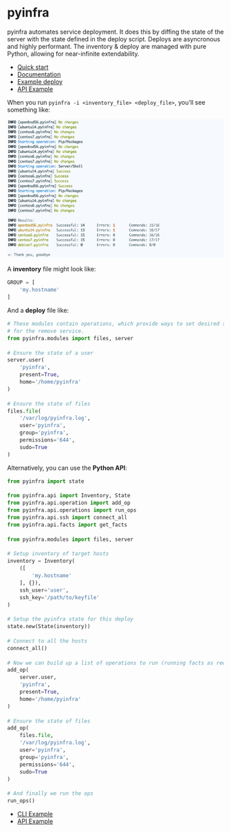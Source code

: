 # pyinfra

pyinfra automates service deployment. It does this by diffing the state of the server with the state defined in the deploy script. Deploys are asyncronous and highly performant. The inventory & deploy are managed with pure Python, allowing for near-infinite extendability.

+ [Quick start](docs/quick_start.md)
+ [Documentation](docs/README.md)
+ [Example deploy](example)
+ [API Example](example/api_deploy.py)

When you run `pyinfra -i <inventory_file> <deploy_file>`, you'll see something like:

![](./docs/example_deploy.png)

A **inventory** file might look like:

```py
GROUP = [
    'my.hostname'
]
```

And a **deploy** file like:

```py
# These modules contain operations, which provide ways to set desired state
# for the remove service.
from pyinfra.modules import files, server

# Ensure the state of a user
server.user(
    'pyinfra',
    present=True,
    home='/home/pyinfra'
)

# Ensure the state of files
files.file(
    '/var/log/pyinfra.log',
    user='pyinfra',
    group='pyinfra',
    permissions='644',
    sudo=True
)
```

Alternatively, you can use the **Python API**:

```py
from pyinfra import state

from pyinfra.api import Inventory, State
from pyinfra.api.operation import add_op
from pyinfra.api.operations import run_ops
from pyinfra.api.ssh import connect_all
from pyinfra.api.facts import get_facts

from pyinfra.modules import files, server

# Setup inventory of target hosts
inventory = Inventory(
    ([
        'my.hostname'
    ], {}),
    ssh_user='user',
    ssh_key='/path/to/keyfile'
)

# Setup the pyinfra state for this deploy
state.new(State(inventory))

# Connect to all the hosts
connect_all()

# Now we can build up a list of operations to run (running facts as required)
add_op(
    server.user,
    'pyinfra',
    present=True,
    home='/home/pyinfra'
)

# Ensure the state of files
add_op(
    files.file,
    '/var/log/pyinfra.log',
    user='pyinfra',
    group='pyinfra',
    permissions='644',
    sudo=True
)

# And finally we run the ops
run_ops()
```

+ [CLI Example](example)
+ [API Example](example/api_deploy.py)
